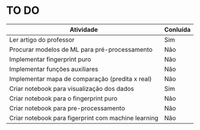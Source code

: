 # TO DO
| Atividade                                           | Conluída |
| --------------------------------------------------- | -------- |
| Ler artigo do professor                             | Sim      |
| Procurar modelos de ML para pré-processamento       | Não      |
| Implementar fingerprint puro                        | Não      |
| Implementar funções auxiliares                      | Não      |
| Implementar mapa de comparação (predita x real)     | Não      |
| Criar notebook para visualização dos dados          | Sim      |
| Criar notebook para o fingerprint puro              | Não      |
| Criar notebook para pre-processamento               | Não      |
| Criar notebook para figerprint com machine learning | Não      |




 